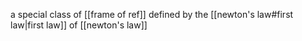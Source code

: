 a special class of [[frame of ref]] defined by the [[newton's law#first law|first law]] of [[newton's law]]